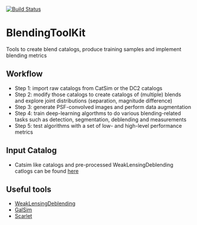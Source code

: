 [![Build Status](https://travis-ci.org/LSSTDESC/BlendingToolKit.svg?branch=master)](https://travis-ci.org/LSSTDESC/BlendingToolKit)
# BlendingToolKit
Tools to create blend catalogs, produce training samples and implement blending metrics

## Workflow
- Step 1: import raw catalogs from CatSim or the DC2 catalogs
- Step 2: modify those catalogs to create catalogs of (multiple) blends and explore joint distributions (separation, magnitude difference)
- Step 3: generate PSF-convolved images and perform data augmentation
- Step 4: train deep-learning algorthms to do various blending-related tasks such as detection, segmentation, deblending and measurements
- Step 5: test algorithms with a set of low- and high-level performance metrics


## Input Catalog
- Catsim like catalogs and pre-processed WeakLensingDeblending catlogs can be found [here](https://weaklensingdeblending.readthedocs.io/en/latest/products.html)

## Useful tools
- [WeakLensingDeblending](https://github.com/LSSTDESC/WeakLensingDeblending)
- [GalSim](https://github.com/GalSim-developers/GalSim/)
- [Scarlet](https://github.com/fred3m/scarlet/)
